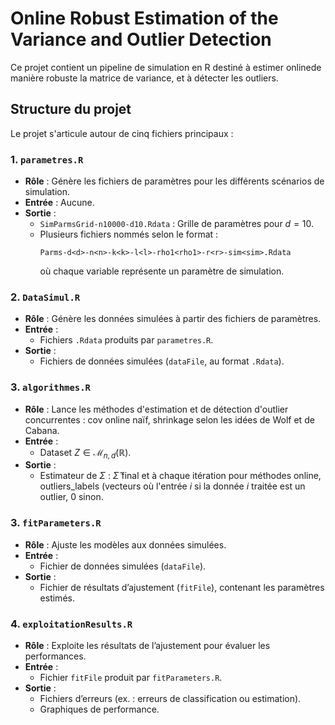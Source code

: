 # Online Robust Estimation of the Variance and Outlier Detection



Ce projet contient un pipeline de simulation en R destiné à estimer onlinede manière robuste la matrice de variance, et à détecter les outliers.

## Structure du projet

Le projet s'articule autour de cinq fichiers principaux :

### 1. `parametres.R`

- **Rôle** : Génère les fichiers de paramètres pour les différents scénarios de simulation.
- **Entrée** : Aucune.
- **Sortie** :
  - `SimParmsGrid-n10000-d10.Rdata` : Grille de paramètres pour $d = 10$.
  - Plusieurs fichiers nommés selon le format :
    ```
    Parms-d<d>-n<n>-k<k>-l<l>-rho1<rho1>-r<r>-sim<sim>.Rdata
    ```
    où chaque variable représente un paramètre de simulation.

### 2. `DataSimul.R`

- **Rôle** : Génère les données simulées à partir des fichiers de paramètres.
- **Entrée** :
  - Fichiers `.Rdata` produits par `parametres.R`.
- **Sortie** :
  - Fichiers de données simulées (`dataFile`, au format `.Rdata`).

### 3. `algorithmes.R`

- **Rôle** : Lance les méthodes d'estimation et de détection d'outlier concurrentes : cov online naïf, shrinkage selon les idées de Wolf et de Cabana.
- **Entrée** :
  - Dataset $Z \in \mathcal{M}_{n,d}(\mathbb{R})$.
- **Sortie** :
  - Estimateur de $\Sigma$ : $\widehat{\Sigma}$ final et à chaque itération pour méthodes online, outliers_labels (vecteurs où l'entrée $i$ si la donnée $i$ traitée est un outlier, $0$ sinon.

### 3. `fitParameters.R`

- **Rôle** : Ajuste les modèles aux données simulées.
- **Entrée** :
  - Fichier de données simulées (`dataFile`).
- **Sortie** :
  - Fichier de résultats d’ajustement (`fitFile`), contenant les paramètres estimés.

### 4. `exploitationResults.R`

- **Rôle** : Exploite les résultats de l’ajustement pour évaluer les performances.
- **Entrée** :
  - Fichier `fitFile` produit par `fitParameters.R`.
- **Sortie** :
  - Fichiers d’erreurs (ex. : erreurs de classification ou estimation).
  - Graphiques de performance.

